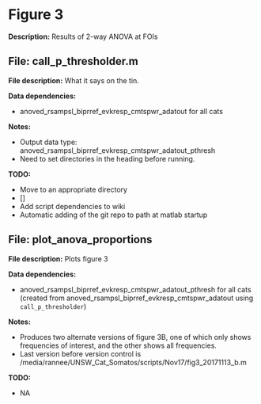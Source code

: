 # Figure 3 #

**Description:** Results of 2-way ANOVA at FOIs

## File: call_p_thresholder.m ##

**File description:** What it says on the tin.

**Data dependencies:**

+ anoved_rsampsl_biprref_evkresp_cmtspwr_adatout for all cats

**Notes:** 

+ Output data type: anoved_rsampsl_biprref_evkresp_cmtspwr_adatout_pthresh
+ Need to set directories in the heading before running.

**TODO:** 

+ Move to an appropriate directory
+ []
+ Add script dependencies to wiki
+ Automatic adding of the git repo to path at matlab startup


## File: plot_anova_proportions ##

**File description:** Plots figure 3

**Data dependencies:**

+ anoved_rsampsl_biprref_evkresp_cmtspwr_adatout_pthresh for all cats (created from anoved_rsampsl_biprref_evkresp_cmtspwr_adatout using `call_p_thresholder`)

**Notes:** 

+ Produces two alternate versions of figure 3B, one of which only shows frequencies of interest, and the other shows all frequencies.
+ Last version before version control is /media/rannee/UNSW_Cat_Somatos/scripts/Nov17/fig3_20171113_b.m

**TODO:** 

+ NA